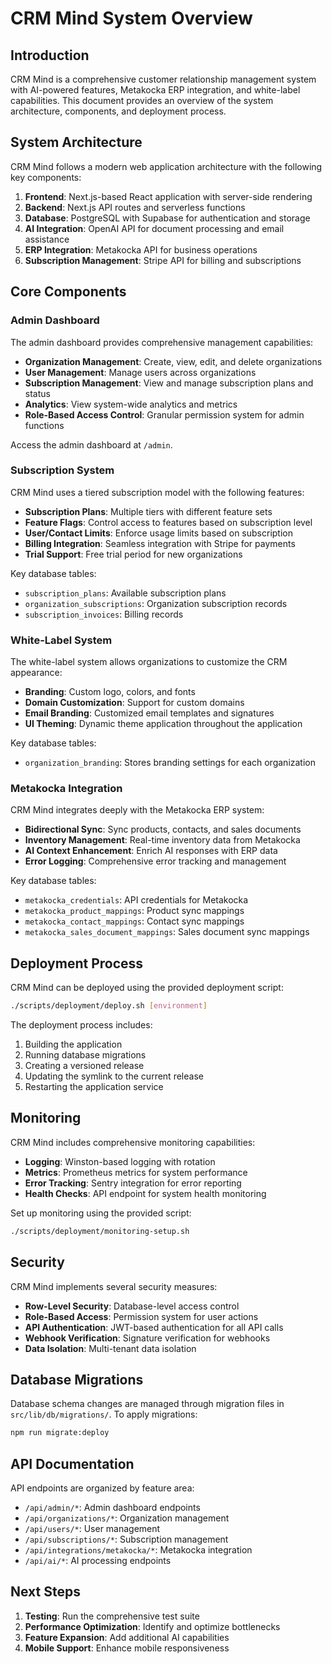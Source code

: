 # CRM Mind System Overview

## Introduction

CRM Mind is a comprehensive customer relationship management system with AI-powered features, Metakocka ERP integration, and white-label capabilities. This document provides an overview of the system architecture, components, and deployment process.

## System Architecture

CRM Mind follows a modern web application architecture with the following key components:

1. **Frontend**: Next.js-based React application with server-side rendering
2. **Backend**: Next.js API routes and serverless functions
3. **Database**: PostgreSQL with Supabase for authentication and storage
4. **AI Integration**: OpenAI API for document processing and email assistance
5. **ERP Integration**: Metakocka API for business operations
6. **Subscription Management**: Stripe API for billing and subscriptions

## Core Components

### Admin Dashboard

The admin dashboard provides comprehensive management capabilities:

- **Organization Management**: Create, view, edit, and delete organizations
- **User Management**: Manage users across organizations
- **Subscription Management**: View and manage subscription plans and status
- **Analytics**: View system-wide analytics and metrics
- **Role-Based Access Control**: Granular permission system for admin functions

Access the admin dashboard at `/admin`.

### Subscription System

CRM Mind uses a tiered subscription model with the following features:

- **Subscription Plans**: Multiple tiers with different feature sets
- **Feature Flags**: Control access to features based on subscription level
- **User/Contact Limits**: Enforce usage limits based on subscription
- **Billing Integration**: Seamless integration with Stripe for payments
- **Trial Support**: Free trial period for new organizations

Key database tables:
- `subscription_plans`: Available subscription plans
- `organization_subscriptions`: Organization subscription records
- `subscription_invoices`: Billing records

### White-Label System

The white-label system allows organizations to customize the CRM appearance:

- **Branding**: Custom logo, colors, and fonts
- **Domain Customization**: Support for custom domains
- **Email Branding**: Customized email templates and signatures
- **UI Theming**: Dynamic theme application throughout the application

Key database tables:
- `organization_branding`: Stores branding settings for each organization

### Metakocka Integration

CRM Mind integrates deeply with the Metakocka ERP system:

- **Bidirectional Sync**: Sync products, contacts, and sales documents
- **Inventory Management**: Real-time inventory data from Metakocka
- **AI Context Enhancement**: Enrich AI responses with ERP data
- **Error Logging**: Comprehensive error tracking and management

Key database tables:
- `metakocka_credentials`: API credentials for Metakocka
- `metakocka_product_mappings`: Product sync mappings
- `metakocka_contact_mappings`: Contact sync mappings
- `metakocka_sales_document_mappings`: Sales document sync mappings

## Deployment Process

CRM Mind can be deployed using the provided deployment script:

```bash
./scripts/deployment/deploy.sh [environment]
```

The deployment process includes:

1. Building the application
2. Running database migrations
3. Creating a versioned release
4. Updating the symlink to the current release
5. Restarting the application service

## Monitoring

CRM Mind includes comprehensive monitoring capabilities:

- **Logging**: Winston-based logging with rotation
- **Metrics**: Prometheus metrics for system performance
- **Error Tracking**: Sentry integration for error reporting
- **Health Checks**: API endpoint for system health monitoring

Set up monitoring using the provided script:

```bash
./scripts/deployment/monitoring-setup.sh
```

## Security

CRM Mind implements several security measures:

- **Row-Level Security**: Database-level access control
- **Role-Based Access**: Permission system for user actions
- **API Authentication**: JWT-based authentication for all API calls
- **Webhook Verification**: Signature verification for webhooks
- **Data Isolation**: Multi-tenant data isolation

## Database Migrations

Database schema changes are managed through migration files in `src/lib/db/migrations/`. To apply migrations:

```bash
npm run migrate:deploy
```

## API Documentation

API endpoints are organized by feature area:

- `/api/admin/*`: Admin dashboard endpoints
- `/api/organizations/*`: Organization management
- `/api/users/*`: User management
- `/api/subscriptions/*`: Subscription management
- `/api/integrations/metakocka/*`: Metakocka integration
- `/api/ai/*`: AI processing endpoints

## Next Steps

1. **Testing**: Run the comprehensive test suite
2. **Performance Optimization**: Identify and optimize bottlenecks
3. **Feature Expansion**: Add additional AI capabilities
4. **Mobile Support**: Enhance mobile responsiveness
